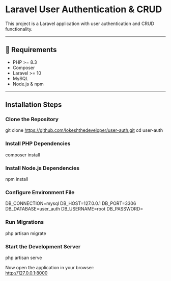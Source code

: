 # Laravel User Authentication & CRUD

This project is a Laravel application with user authentication and CRUD functionality.

---

## 📌 Requirements
- PHP >= 8.3
- Composer
- Laravel >= 10
- MySQL
- Node.js & npm

---

## Installation Steps

### Clone the Repository
git clone https://github.com/lokeshthedeveloper/user-auth.git
cd user-auth

### Install PHP Dependencies
composer install


### Install Node.js Dependencies
npm install

### Configure Environment File
DB_CONNECTION=mysql
DB_HOST=127.0.0.1
DB_PORT=3306
DB_DATABASE=user_auth
DB_USERNAME=root
DB_PASSWORD=


### Run Migrations
php artisan migrate


### Start the Development Server
php artisan serve

Now open the application in your browser:  
http://127.0.0.1:8000
